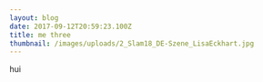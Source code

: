 ```yaml
---
layout: blog
date: 2017-09-12T20:59:23.100Z
title: me three
thumbnail: /images/uploads/2_Slam18_DE-Szene_LisaEckhart.jpg
---
```

hui

